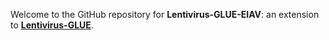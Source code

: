 Welcome to the GitHub repository for **Lentivirus-GLUE-EIAV**: an extension to **[Lentivirus-GLUE](https://github.com/giffordlabcvr/Lentivirus-GLUE)**.

